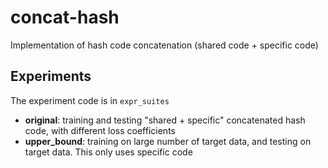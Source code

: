 # concat-hash
Implementation of hash code concatenation (shared code + specific code)

## Experiments
The experiment code is in `expr_suites`
- **original**: training and testing "shared + specific" concatenated hash code, with different loss coefficients
- **upper_bound**: training on large number of target data, and testing on target data. This only uses specific code
